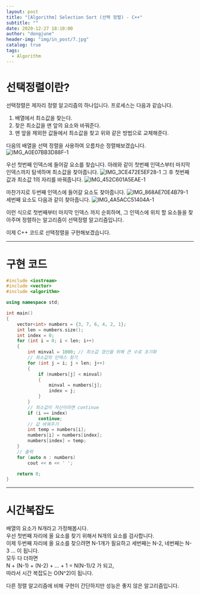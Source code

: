 ```yaml
---
layout: post
title: "[Algorithm] Selection Sort (선택 정렬) - C++"
subtitle: ""
date: 2020-12-27 18:10:00
author: "dongjune"
header-img: "img/in_post/7.jpg"
catalog: true
tags:
  - Algorithm
---
```

# 선택정렬이란?
선택정렬은 제자리 정렬 알고리즘의 하나입니다.
프로세스는 다음과 같습니다.
1. 배열에서 최소값을 찾는다.
2. 찾은 최소값을 맨 앞의 요소와 바꿔준다.
3. 맨 앞을 제외한 값들에서 최소값을 찾고 위와 같은 방법으로 교체해준다.
  

다음의 배열을 선택 정렬을 사용하여 오름차순 정렬해보겠습니다.  
![IMG_A0E07BB3D88F-1](https://user-images.githubusercontent.com/53213397/103168533-51771980-4877-11eb-9438-dd98fa6e7a87.jpeg)
  
우선 첫번째 인덱스에 들어갈 요소를 찾습니다. 아래와 같이 첫번째 인덱스부터 마지막 인덱스까지 탐색하며 최소값을 찾아줍니다.
![IMG_3CE472E5EF28-1](https://user-images.githubusercontent.com/53213397/103168525-4b813880-4877-11eb-8cf7-c63b944bc776.jpeg)
그 후 첫번째 값과 최소값 1의 자리를 바꿔줍니다.
![IMG_452C601A5EAE-1](https://user-images.githubusercontent.com/53213397/103168530-4fad5600-4877-11eb-8623-1c00c1bca3af.jpeg)
  

마찬가지로 두번째 인덱스에 들어갈 요소도 찾아줍니다.
![IMG_868AE70E4B79-1](https://user-images.githubusercontent.com/53213397/103168532-5045ec80-4877-11eb-8a93-e9c9a46b3679.jpeg)  
세번째 요소도 다음과 같이 찾아줍니다.
![IMG_4A5ACC51404A-1](https://user-images.githubusercontent.com/53213397/103168528-4e7c2900-4877-11eb-801c-5256bc304ee8.jpeg)
  
이런 식으로 첫번째부터 마지막 인덱스 까지 순회하며, 그 인덱스에 위치 할 요소들을 찾아주며 정렬하는 알고리즘이 선택정렬 알고리즘입니다.  

이제 C++ 코드로 선택정렬을 구현해보겠습니다.  

***
# 구현 코드
```c++
#include <iostream>
#include <vector>
#include <algorithm>

using namespace std;

int main()
{
    vector<int> numbers = {3, 7, 6, 4, 2, 1};
    int len = numbers.size();
    int index = 0;
    for (int i = 0; i < len; i++)
    {
        int minval = 1000; // 최소값 갱신을 위해 큰 수로 초기화
        // 최소값의 인덱스 찾기
        for (int j = i; j < len; j++)
        {
            if (numbers[j] < minval)
            {
                minval = numbers[j];
                index = j;
            }
        }
        // 최소값이 자신이라면 continue
        if (i == index)
            continue;
        // 값 바꿔주기
        int temp = numbers[i];
        numbers[i] = numbers[index];
        numbers[index] = temp;
    }
    // 출력
    for (auto n : numbers)
        cout << n << ' ';

    return 0;
}
```
***
# 시간복잡도
배열의 요소가 N개라고 가정해봅시다.  
우선 첫번째 자리에 올 요소를 찾기 위해서 N개의 요소를 검사합니다.  
이제 두번째 자리에 올 요소를 찾으려면 N-1개가 필요하고 세번째는 N-2, 네번째는 N-3 ... 이 됩니다.  
모두 다 더하면  
N + (N-1) + (N-2) + ... + 1 = N(N-1)/2 가 되고,  
따라서 시간 복잡도는 O(N^2)이 됩니다.  
  
다른 정렬 알고리즘에 비해 구현이 간단하지만 성능은 좋지 않은 알고리즘입니다.